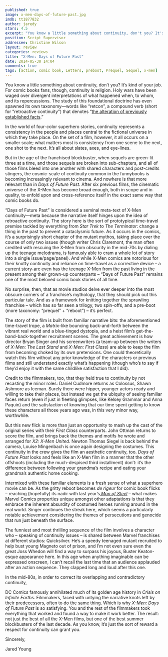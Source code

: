 ```yaml
---
published: true
image: x-men-days-of-future-past.jpg
imdb: tt1877832
author: jaredy
stars: 4.5
excerpt: "You know a little something about continuity, don't you? It's kind of your job."
position: Script Supervisor
addressee: Christine Wilson
layout: review
categories: reviews
title: "X-Men: Days of Future Past"
date: 2014-05-30 14:04
comments: true
tags: [action, comic book, Letters, preboot, Prequel, Sequel, x-men]
---
```

<p>You know a little something about continuity, don&rsquo;t you? It&rsquo;s kind of your job. For comic books fans, though, continuity is religion. Holy wars have been waged over divergent interpretations of what happened when, to whom, and its repercussions. The study of this foundational doctrine has even spawned its own taxonomy&mdash;words like &ldquo;retcon&rdquo;, a compound verb (short for &ldquo;retroactive continuity&rdquo;) that denotes &ldquo;<a href="http://en.wikipedia.org/wiki/Retroactive_continuity">the alteration of previously established facts</a>.&rdquo;&nbsp;</p>
<p>In the world of four-color superhero stories, continuity represents a consistency in the people and places central to the fictional universe in which they take place. On the set of a film, however, it all occurs on a smaller scale; what matters most is consistency from one scene to the next, one shot to the next. It&rsquo;s all about slates, axes, and eye-lines.</p>
<p>But in the age of the franchised blockbuster, when sequels are green-lit three at a time, and those sequels are broken into sub-chapters, and all of those films bleed into one another with shared characters and post-credits stingers, the cosmic-scale of continuity common in the funnybooks is becoming increasingly relevant to cinema. And nowhere is that more relevant than in <em>Days of Future Past</em>. After six previous films, the cinematic universe of the X-Men has become broad enough, both in scope and in quality, to enfold upon and cross-reference itself in the exact same way that comic books do.&nbsp;</p>
<p>&ldquo;Days of Future Past&rdquo; is considered a seminal meta-text of X-Men continuity&mdash;meta because the narrative itself hinges upon the idea of retroactive continuity. The story here is the sort of prototypical time-travel premise tackled by everything from <em>Star Trek</em> to <em>The Terminator</em>: change a thing in the past to prevent a cataclysmic future. As it occurs in the comics, it&rsquo;s a surprisingly short chapter of the mutant mythos, taking place over the course of only two issues (though writer Chris Claremont, the man often credited with rescuing the X-Men from obscurity in the mid-70s by dialing up the teenage melodrama, is famously able to cram a whole lot of story into a single issue/page/panel). And while X-Men comics are notorious for their knotty continuity and reliance on time-travel as a corrective device &ndash; a <a href="http://en.wikipedia.org/wiki/All-New_X-Men">current story-arc</a> even has the teenage X-Men from the past living in the present among their grown-up counterparts &ndash; &ldquo;Days of Future Past&rdquo; remains one of the most beloved comic book stories of all time.</p>
<p>No surprise, then, that as movie studios delve ever deeper into the most obscure corners of a franchise&rsquo;s mythology, that they should pick out this particular tale. And as a framework for knitting together the sprawling franchise &ndash; which has so far seen a trilogy, two spin-offs, and a pre-boot (more taxonomy: &ldquo;prequel&rdquo; + &ldquo;reboot&rdquo;) &ndash; it&rsquo;s perfect.</p>
<p>The story of the film is built from familiar narrative bits: the aforementioned time-travel trope, a <em>Matrix</em>-like bouncing back-and-forth between the vibrant real world and a blue-tinged dystopia, and a heist film&rsquo;s get-the-band-back-together recruitment scenes. The great achievement is how director Bryan Singer and his screenwriters (a team-up between the writers of <em>X-Men: The Last Stand</em> and <em>X-Men: First Class</em>) are able to keep the film from becoming choked by its own pretensions. One could theoretically watch this film without any prior knowledge of the characters or previous films and still understand exactly what&rsquo;s happening (though who&rsquo;s to say if they&rsquo;d enjoy it with the same childlike satisfaction that I did).</p>
<p>Credit to the filmmakers, too, that they held true to continuity by not recasting the minor roles: Daniel Cudmore returns as Colossus, Shawn Ashmore as Iceman. Surely there were hipper, younger actors ready and willing to take their places, but instead we get the ubiquity of seeing familiar faces return (even if just in fleeting glimpses, like Kelsey Grammar and Anna Paquin) and the satisfaction of knowing that our time spent getting to know these characters all those years ago was, in this very minor way, worthwhile.&nbsp;</p>
<p>But this new flick is more than just an opportunity to mash up the cast of the original series with their <em>First Class</em> counterparts. John Ottman returns to score the film, and brings back the themes and motifs he wrote and arranged for <em>X2: X-Men United</em>. Newton Thomas Siegel is back behind the camera, Louise Mingenbach is once again designing the costumes. This continuity in the crew gives the film an aesthetic continuity, too. <em>Days of Future Past</em> looks and feels like an X-Men film in a manner that the other offshoots (including the much-despised third installment) don&rsquo;t: it&rsquo;s the difference between following your grandma&rsquo;s recipe and eating your grandma&rsquo;s authentic home cooking.</p>
<p>Intermixed with these familiar elements is a fresh sense of what a superhero movie can be. As the gritty reboot becomes <em>de rigeur</em> for comic book flicks &ndash; reaching (hopefully) its nadir with last year&rsquo;s<a href="/letters/2013/6/14/man-of-steel.html"><em> Man of Steel</em></a><em> </em>&ndash; what makes Marvel Comics properties unique amongst other adaptations is that they embrace the inherent absurdity of costumed heroes running around in the real world. Singer continues the streak here, which seems a particularly notable achievement considering the themes of persecutions and genocide that run just beneath the surface.&nbsp;</p>
<p>The funniest and most thrilling sequence of the film involves a character who &ndash; speaking of continuity issues &ndash; is shared between Marvel franchises at different studios: Quicksilver. He&rsquo;s a speedy teenaged mutant recruited to help bust young Magneto out of prison, and I&rsquo;m not even sure even the great Joss Whedon will find a way to surpass his joyous, Buster Keaton-esque appearance here. In this age when anything imaginable can be expressed onscreen, I can&rsquo;t recall the last time that an audience applauded after an action sequence. They clapped long and loud after this one.</p>
<p>In the mid-80s, in order to correct its overlapping and contradictory continuity,</p>
<p>DC Comics famously annihilated much of its golden age history in <em>Crisis on Infinite Earths</em>. Filmmakers, faced with untying the narrative knots left by their predecessors, often to do the same thing. Which is why <em>X-Men: Days of Future Past</em> is so satisfying. You and the rest of the filmmakers took everything that worked and found a way to make it work better. The result: not just the best of all the X-Men films, but one of the best summer blockbusters of the last decade. As you know, it&rsquo;s just the sort of reward a respect for continuity can grant you.</p>
<p>Sincerely,</p>
<p>Jared Young</p>
